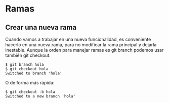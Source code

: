 # Ramas

## Crear una nueva rama
Cuando vamos a trabajar en una nueva funcionalidad, es conveniente hacerlo en una nueva rama, para no modificar la rama principal y dejarla inestable. Aunque la orden para
manejar ramas es git branch podemos usar también git checkout.
```
$ git branch hola
$ git checkout hola
Switched to branch 'hola'
```

O de forma más rápida:
```
$ git checkout -b hola
Switched to a new branch 'hola'
```
